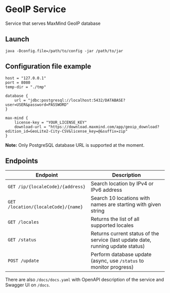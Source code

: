 # GeoIP Service

Service that serves MaxMind GeoIP database

## Launch

    java -Dconfig.file=/path/to/config -jar /path/to/jar 

## Configuration file example

    host = "127.0.0.1"
    port = 8080
    temp-dir = "./tmp"
    
    database {
        url = "jdbc:postgresql://localhost:5432/DATABASE?user=USER&password=PASSWORD"
    }
    
    max-mind {
        license-key = "YOUR_LICENSE_KEY"
        download-url = "https://download.maxmind.com/app/geoip_download?edition_id=GeoLite2-City-CSV&license_key=@&suffix=zip"
    }

**Note:** Only PostgreSQL database URL is supported at the moment.

## Endpoints

| Endpoint | Description |
|----------|-------------|
|`GET /ip/{localeCode}/{address}`|Search location by IPv4 or IPv6 address|
|`GET /location/{localeCode}/{name}`|Search 10 locations with names are starting with given string|
|`GET /locales`|Returns the list of all supported locales|
|`GET /status`|Returns current status of the service (last update date, running update status)|
|`POST /update`|Perform database update (async, use `/status` to monitor progress)|

There are also `/docs/docs.yaml` with OpenAPI description of the service and Swagger UI on `/docs`.
